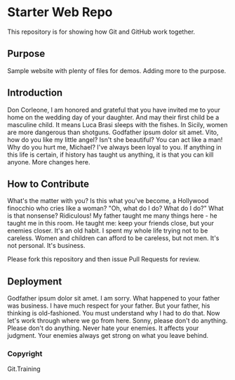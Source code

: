 # Starter Web Repo

This repository is for showing how Git and GitHub work together.

## Purpose

Sample website with plenty of files for demos.  Adding more to the purpose.

## Introduction
Don Corleone, I am honored and grateful that you have invited me to your home on the wedding day of your daughter. And may their first child be a masculine child. It means Luca Brasi sleeps with the fishes. In Sicily, women are more dangerous than shotguns.
Godfather ipsum dolor sit amet. Vito, how do you like my little angel? Isn't she beautiful? You can act like a man! Why do you hurt me, Michael? I've always been loyal to you. If anything in this life is certain, if history has taught us anything, it is that you can kill anyone.
More changes here.

## How to Contribute
What's the matter with you? Is this what you've become, a Hollywood finocchio who cries like a woman? "Oh, what do I do? What do I do?" What is that nonsense? Ridiculous! My father taught me many things here - he taught me in this room. He taught me: keep your friends close, but your enemies closer. It's an old habit. I spent my whole life trying not to be careless. Women and children can afford to be careless, but not men. It's not personal. It's business.

Please fork this repository and then issue Pull Requests for review.

## Deployment
Godfather ipsum dolor sit amet. I am sorry. What happened to your father was business. I have much respect for your father. But your father, his thinking is old-fashioned. You must understand why I had to do that. Now let's work through where we go from here. Sonny, please don't do anything. Please don't do anything. Never hate your enemies. It affects your judgment. Your enemies always get strong on what you leave behind.

### Copyright

Git.Training